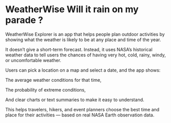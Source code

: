 # WeatherWise Will it rain on my parade ?

WeatherWise Explorer is an app that helps people plan outdoor activities by showing what the weather is likely to be at any place and time of the year.

It doesn’t give a short-term forecast. Instead, it uses NASA’s historical weather data to tell users the chances of having very hot, cold, rainy, windy, or uncomfortable weather.

Users can pick a location on a map and select a date, and the app shows:

The average weather conditions for that time,

The probability of extreme conditions,

And clear charts or text summaries to make it easy to understand.

This helps travelers, hikers, and event planners choose the best time and place for their activities — based on real NASA Earth observation data.
